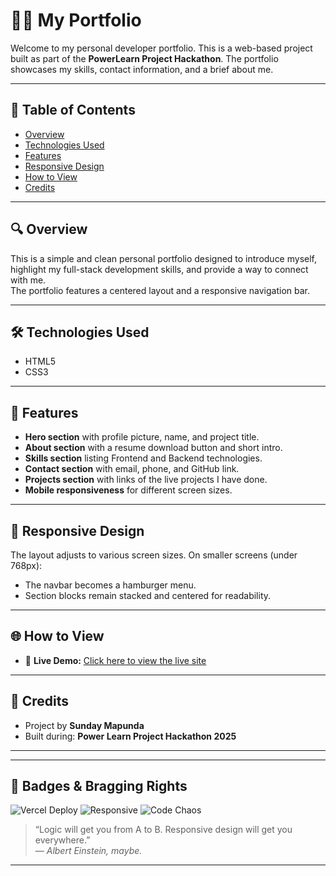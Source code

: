 # 👨‍💻 My Portfolio

Welcome to my personal developer portfolio. This is a web-based project built as part of the **PowerLearn Project Hackathon**. The portfolio showcases my skills, contact information, and a brief about me.

---

## 📄 Table of Contents

- [Overview](#-overview)
- [Technologies Used](#-technologies-used)
- [Features](#-features)
- [Responsive Design](#-responsive-design)
- [How to View](#-how-to-view)
- [Credits](#-credits)

---

## 🔍 Overview

This is a simple and clean personal portfolio designed to introduce myself, highlight my full-stack development skills, and provide a way to connect with me.  
The portfolio features a centered layout and a responsive navigation bar.

---

## 🛠 Technologies Used

- HTML5
- CSS3

---

## 🚀 Features

- **Hero section** with profile picture, name, and project title.
- **About section** with a resume download button and short intro.
- **Skills section** listing Frontend and Backend technologies.
- **Contact section** with email, phone, and GitHub link.
- **Projects section** with links of the live projects I have done.
- **Mobile responsiveness** for different screen sizes.

---

## 📱 Responsive Design

The layout adjusts to various screen sizes. On smaller screens (under 768px):

- The navbar becomes a hamburger menu.
- Section blocks remain stacked and centered for readability.

---

## 🌐 How to View

- 🔗 **Live Demo:** [Click here to view the live site](https://sunday-mapunda.vercel.app)

---

## 🙌 Credits

- Project by **Sunday Mapunda**
- Built during: **Power Learn Project Hackathon 2025**

---

---

## 🏅 Badges & Bragging Rights

![Vercel Deploy](https://img.shields.io/badge/Deployed%20on-Vercel-000?logo=vercel&style=for-the-badge)
![Responsive](https://img.shields.io/badge/Mobile-Friendly-Yes-00c853?style=for-the-badge)
![Code Chaos](https://img.shields.io/badge/Built%20by-Arthur%20%7C%20Disguised%20as%20Einstein-blueviolet?style=for-the-badge)

> “Logic will get you from A to B. Responsive design will get you everywhere.”  
> — _Albert Einstein, maybe._

---
